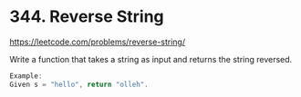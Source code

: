 # 344. Reverse String  

https://leetcode.com/problems/reverse-string/

Write a function that takes a string as input and returns the string reversed.

```java
Example:
Given s = "hello", return "olleh".
```
